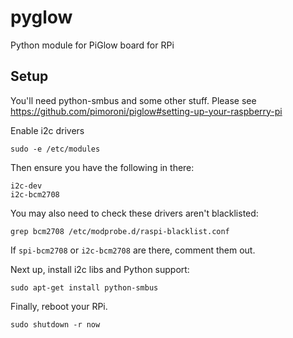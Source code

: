 # pyglow
Python module for PiGlow board for RPi

## Setup

You'll need python-smbus and some other stuff.  Please see
https://github.com/pimoroni/piglow#setting-up-your-raspberry-pi

Enable i2c drivers

    sudo -e /etc/modules

Then ensure you have the following in there:

    i2c-dev
    i2c-bcm2708

You may also need to check these drivers aren't blacklisted:

    grep bcm2708 /etc/modprobe.d/raspi-blacklist.conf

If ```spi-bcm2708``` or ```i2c-bcm2708``` are there, comment them out.

Next up, install i2c libs and Python support:

    sudo apt-get install python-smbus

Finally, reboot your RPi.

    sudo shutdown -r now

